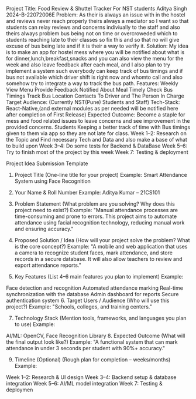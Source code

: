 Project Title: Food Review & Shuttel Tracker For NST students
Aditya Singh 2024-B-22072006E
Problem: As their is always an issue with in the hostel and reviews never reach properly theirs always a mediator so I want so that students can relay reviews and concerns indiviually to the staff and also theirs always problem bus being not on time or overcroweded which to students reaching late to their classes so fix this and so that no will give excuse of bus being late and if it is their a way to verify it.
Solution: My idea is to make an app for hostel mess where you will be notified about what is for dinner,lunch,breakfast,snacks and you can also view the menu for the week and also leave feedback after each meal, and I also plan to try implement a system such everybody can keep track of bus timings and if bus not available which driver shift is right now and whomto call and also somehow try to integrate a way to track the bus path.
Features:
Weekly View Menu
Provide Feedback
Notified About Meal Timely
Check Bus Timings
Track Bus Location 
Contacts To Driver and The Person In Charge
Target Audience: (Currently NST(Pune) Students and Staff)
Tech-Stack: React-Native,(and external modules as per needed will be notified here after completion of First Release)
Expected Outcome: Become a staple for mess and food related issues to leave concerns and see improvement in the provided concerns. Students Keeping a better track of time with Bus timings given to them via app so they are not late for class.
Week 1–2: Research on the Topic and Find necessary Tech and Data and also make a base of what to build upon
Week 3–4: Do some tests for Backend & DataBase
Week 5–6: Try to finish most of the project by this week
Week 7: Testing & deployment


Project Idea Submission Template
1. Project Title (One-line title for your project) Example: Smart Attendance System using Face Recognition

2. Your Name & Roll Number Example: Aditya Kumar – 21CS101

3. Problem Statement (What problem are you solving? Why does this project need to exist?) Example: "Manual attendance processes are time-consuming and prone to errors. This project aims to automate attendance using facial recognition technology, reducing manual work and ensuring accuracy."

4. Proposed Solution / Idea (How will your project solve the problem? What is the core concept?) Example: "A mobile and web application that uses a camera to recognize student faces, mark attendance, and store records in a secure database. It will also allow teachers to review and export attendance reports."

5. Key Features (List 4–6 main features you plan to implement) Example:

Face detection and recognition
Automated attendance marking
Real-time synchronization with the database
Admin dashboard for reports
Secure authentication system
6. Target Users / Audience (Who will use this project?) Example: "Schools, colleges, and training centers."

7. Technology Stack (Mention tools, frameworks, and languages you plan to use) Example:

AI/ML: OpenCV, Face Recognition Library
8. Expected Outcome (What will the final output look like?) Example: "A functional system that can mark attendance in under 3 seconds per student with 90%+ accuracy."

9. Timeline (Optional) (Rough plan for completion – weeks/months) Example:

Week 1–2: Research & UI design
Week 3–4: Backend setup & database integration
Week 5–6: AI/ML model integration
Week 7: Testing & deploymen


